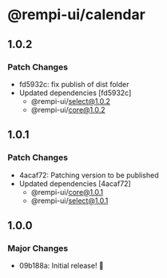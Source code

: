 # @rempi-ui/calendar

## 1.0.2

### Patch Changes

- fd5932c: fix publish of dist folder
- Updated dependencies [fd5932c]
  - @rempi-ui/select@1.0.2
  - @rempi-ui/core@1.0.2

## 1.0.1

### Patch Changes

- 4acaf72: Patching version to be published
- Updated dependencies [4acaf72]
  - @rempi-ui/core@1.0.1
  - @rempi-ui/select@1.0.1

## 1.0.0

### Major Changes

- 09b188a: Initial release! 🎉
